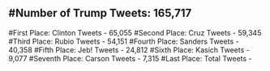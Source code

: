 #Number of Trump Tweets: 165,717
---
#First Place: Clinton Tweets - 65,055
#Second Place: Cruz Tweets - 59,345
#Third Place: Rubio Tweets - 54,151
#Fourth Place: Sanders Tweets - 40,358
#Fifth Place: Jeb! Tweets - 24,812
#Sixth Place: Kasich Tweets - 9,077
#Seventh Place: Carson Tweets - 7,315
#Last Place: Total Tweets -  
